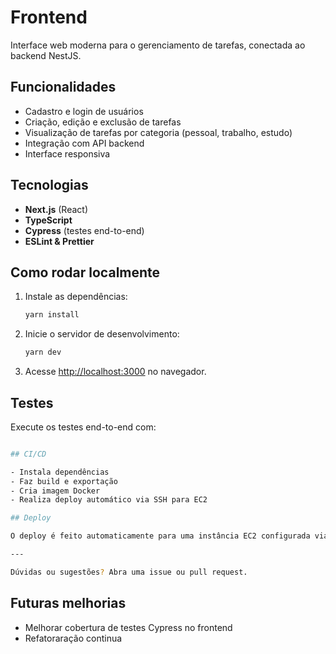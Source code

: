 # Frontend

Interface web moderna para o gerenciamento de tarefas, conectada ao backend NestJS.

## Funcionalidades

- Cadastro e login de usuários
- Criação, edição e exclusão de tarefas
- Visualização de tarefas por categoria (pessoal, trabalho, estudo)
- Integração com API backend
- Interface responsiva

## Tecnologias

- **Next.js** (React)
- **TypeScript**
- **Cypress** (testes end-to-end)
- **ESLint & Prettier**

## Como rodar localmente

1. Instale as dependências:
   ```bash
   yarn install
   ```
2. Inicie o servidor de desenvolvimento:
   ```bash
   yarn dev
   ```
3. Acesse [http://localhost:3000](http://localhost:3000) no navegador.

## Testes

Execute os testes end-to-end com:

```bash

## CI/CD

- Instala dependências
- Faz build e exportação
- Cria imagem Docker
- Realiza deploy automático via SSH para EC2

## Deploy

O deploy é feito automaticamente para uma instância EC2 configurada via secrets no GitHub.

---

Dúvidas ou sugestões? Abra uma issue ou pull request.
```


## Futuras melhorias

- Melhorar cobertura de testes Cypress no frontend
- Refatoraração continua
